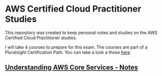 # AWS Certified Cloud Practitioner Studies  

This repository was created to keep personal notes and studies on the AWS Certified Cloud Practitioner studies.

I will take 4 courses to prepare for this exam. The courses are part of a Pluralsight Certification Path. You can take a look a those [here](https://app.pluralsight.com/paths/certificate/aws-certified-cloud-practitioner-clf-c01)

## [Understanding AWS Core Services - Notes](https://github.com/leandroaraujosouza/aws-certified-cloud-practitioner-studies/blob/ff01cd3be0b4acf09d61558820ac3bfebea2ab54/support-materials/2-undestanding%20aws%20core%20services.md)
